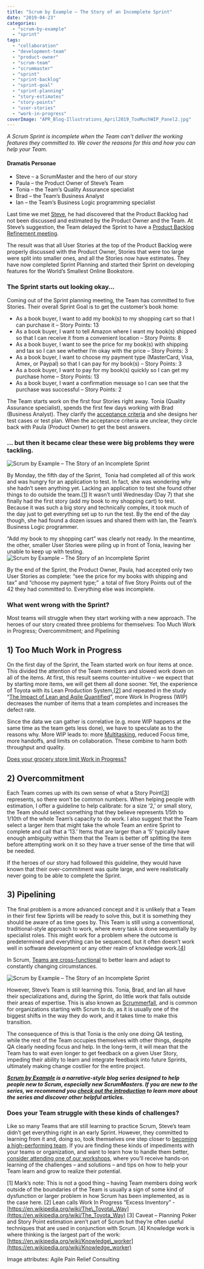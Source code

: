 ```yaml
---
title: "Scrum by Example – The Story of an Incomplete Sprint"
date: "2019-04-23"
categories: 
  - "scrum-by-example"
  - "sprint"
tags: 
  - "collaboration"
  - "development-team"
  - "product-owner"
  - "scrum-team"
  - "scrummaster"
  - "sprint"
  - "sprint-backlog"
  - "sprint-goal"
  - "sprint-planning"
  - "story-estimates"
  - "story-points"
  - "user-stories"
  - "work-in-progress"
coverImage: "APR_Blog-Illustrations_April2019_TooMuchWIP_Panel2.jpg"
---
```


_A Scrum Sprint is incomplete when the Team can't deliver the working features they committed to. We cover the reasons for this and how you can help your Team._

#### Dramatis Personae

- Steve – a ScrumMaster and the hero of our story
- Paula – the Product Owner of Steve’s Team
- Tonia – the Team’s Quality Assurance specialist
- Brad – the Team’s Business Analyst
- Ian – the Team’s Business Logic programming specialist

Last time we met [Steve](/blog/scrum-by-example.html), he had discovered that the Product Backlog had not been discussed and estimated by the Product Owner and the Team. At Steve’s suggestion, the Team delayed the Sprint to have a [Product Backlog Refinement meeting](/blog/scrum-product-backlog-refinement.html).

The result was that all User Stories at the top of the Product Backlog were properly discussed with the Product Owner, Stories that were too large were split into smaller ones, and all the Stories now have estimates. They have now completed Sprint Planning and started their Sprint on developing features for the World’s Smallest Online Bookstore.

### The Sprint starts out looking okay…

Coming out of the Sprint planning meeting, the Team has committed to five Stories. Their overall Sprint Goal is to get the customer’s book home:

- As a book buyer, I want to add my book(s) to my shopping cart so that I can purchase it – Story Points: 13
- As a book buyer, I want to tell Amazon where I want my book(s) shipped so that I can receive it from a convenient location – Story Points: 8
- As a book buyer, I want to see the price for my book(s) with shipping and tax so I can see whether I’m okay with the price – Story Points: 3
- As a book buyer, I want to choose my payment type (MasterCard, Visa, Amex, or Paypal) so that I can pay for my book(s) – Story Points: 3
- As a book buyer, I want to pay for my book(s) quickly so I can get my purchase home – Story Points: 13
- As a book buyer, I want a confirmation message so I can see that the purchase was successful – Story Points: 2

The Team starts work on the first four Stories right away. Tonia (Quality Assurance specialist), spends the first few days working with Brad (Business Analyst). They clarify the [acceptance criteria](/blog/definition-of-done-user-stories-acceptance-criteria.html) and she designs her test cases or test plan. When the acceptance criteria are unclear, they circle back with Paula (Product Owner) to get the best answers.

### ... but then it became clear these were big problems they were tackling.

![Scrum by Example – The Story of an Incomplete Sprint](images/APR_Blog-Illustrations_April2019_TooMuchWIP_Panel1-1024x607.jpg)

By Monday, the fifth day of the Sprint,  Tonia had completed all of this work and was hungry for an application to test. In fact, she was wondering why she hadn’t seen anything yet. Lacking an application to test she found other things to do outside the team.\[[1](#footnotes)\] It wasn’t until Wednesday (Day 7) that she finally had the first story (add my book to my shopping cart) to test. Because it was such a big story and technically complex, it took much of the day just to get everything set up to run the test. By the end of the day though, she had found a dozen issues and shared them with Ian, the Team’s Business Logic programmer.

“Add my book to my shopping cart” was clearly not ready. In the meantime, the other, smaller User Stories were piling up in front of Tonia, leaving her unable to keep up with testing.![Scrum by Example – The Story of an Incomplete Sprint](images/APR_Blog-Illustrations_April2019_TooMuchWIP_Panel2-1024x607.jpg)

By the end of the Sprint, the Product Owner, Paula, had accepted only two User Stories as complete: “see the price for my books with shipping and tax” and “choose my payment type;”  a total of five Story Points out of the 42 they had committed to. Everything else was incomplete.

### What went wrong with the Sprint?

Most teams will struggle when they start working with a new approach. The heroes of our story created three problems for themselves: Too Much Work in Progress; Overcommitment; and Pipelining

## 1) Too Much Work in Progress

On the first day of the Sprint, the Team started work on four items at once. This divided the attention of the Team members and slowed work down on all of the items. At first, this result seems counter-intuitive – we expect that by starting more items, we will get them all done sooner. Yet, the experience of Toyota with its Lean Production System,\[[2](#footnotes)\] and repeated in the study “[The Impact of Lean and Agile Quantified](https://www.infoq.com/presentations/agile-quantify/)”, more Work In Progress (WIP) decreases the number of items that a team completes and increases the defect rate.

Since the data we can gather is correlative (e.g. more WIP happens at the same time as the team gets less done), we have to speculate as to the reasons why. More WIP leads to: more [Multitasking,](/scrummaster-resources-and-references#multi-tasking-and-interruptions) reduced Focus time, more handoffs, and limits on collaboration. These combine to harm both throughput and quality.

[Does your grocery store limit Work in Progress?](/blog/does-your-grocery-store-limit-work-in-progress.html)

## 2) Overcommitment

Each Team comes up with its own sense of what a Story Point\[[3](#footnotes)\] represents, so there won’t be common numbers. When helping people with estimation, I offer a guideline to help calibrate: for a size ‘2,’ or small story, the Team should select something that they believe represents 1/5th to 1/10th of the whole Team’s capacity to do work. I also suggest that the Team select a larger item that might take the whole Team an entire Sprint to complete and call that a ’13.’ Items that are larger than a ‘5’ typically have enough ambiguity within them that the Team is better off splitting the item before attempting work on it so they have a truer sense of the time that will be needed.

If the heroes of our story had followed this guideline, they would have known that their over-commitment was quite large, and were realistically never going to be able to complete the Sprint.

## 3) Pipelining

The final problem is a more advanced concept and it is unlikely that a Team in their first few Sprints will be ready to solve this, but it is something they should be aware of as time goes by. This Team is still using a conventional, traditional-style approach to work, where every task is done sequentially by specialist roles. This might work for a problem where the outcome is predetermined and everything can be sequenced, but it often doesn’t work well in software development or any other realm of knowledge work.\[[4](#footnotes)\]

In Scrum, [Teams are cross-functional](/blog/how-to-cross-skill-and-grow-t-shaped-team-members.html) to better learn and adapt to constantly changing circumstances.

![Scrum by Example – The Story of an Incomplete Sprint](images/APR_Blog-Illustrations_April2019_TooMuchWIP_Panel3-1024x607.jpg)

However, Steve’s Team is still learning this. Tonia, Brad, and Ian all have their specializations and, during the Sprint, do little work that falls outside their areas of expertise. This is also known as [Scrummerfall](/blog/scrummaster-tales-cascades-team-discover-scrummerfall.html), and is common for organizations starting with Scrum to do, as it is usually one of the biggest shifts in the way they do work, and it takes time to make this transition.

The consequence of this is that Tonia is the only one doing QA testing, while the rest of the Team occupies themselves with other things, despite QA clearly needing focus and help. In the long-term, it will mean that the Team has to wait even longer to get feedback on a given User Story, impeding their ability to learn and integrate feedback into future Sprints, ultimately making change costlier for the entire project.

_**[Scrum by Example](/blog/category/scrum-by-example) is a narrative-style blog series designed to help people new to Scrum, especially new ScrumMasters. If you are new to the series, we recommend you [check out the introduction](/blog/scrum-by-example.html) to learn more about the series and discover other helpful articles.**_

### Does your Team struggle with these kinds of challenges?

Like so many Teams that are still learning to practice Scrum, Steve’s team didn’t get everything right in an early Sprint. However, they committed to learning from it and, doing so, took themselves one step closer to [becoming a high-performing team](/high-performance-teams). If you are finding these kinds of impediments with your teams or organization, and want to learn how to handle them better, [consider attending one of our workshops](/certified-scrum-agile-training), where you’ll receive hands-on learning of the challenges – and solutions – and tips on how to help your Team learn and grow to realize their potential.

\[1\] Mark’s note: This is not a good thing – having Team members doing work outside of the boundaries of the Team is usually a sign of some kind of dysfunction or larger problem in how Scrum has been implemented, as is the case here. \[2\] Lean calls Work In Progress “Excess Inventory” - [https://en.wikipedia.org/wiki/The\_Toyota\_Way](https://en.wikipedia.org/wiki/The_Toyota_Way) \[3\] Caveat – Planning Poker and Story Point estimation aren’t part of Scrum but they’re often useful techniques that are used in conjunction with Scrum. \[4\] Knowledge work is where thinking is the largest part of the work: [https://en.wikipedia.org/wiki/Knowledge\_worker](https://en.wikipedia.org/wiki/Knowledge_worker)

Image attributes: Agile Pain Relief Consulting
